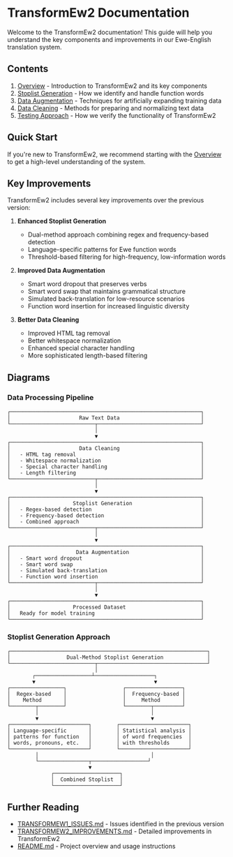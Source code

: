 # TransformEw2 Documentation

Welcome to the TransformEw2 documentation! This guide will help you understand the key components and improvements in our Ewe-English translation system.

## Contents

1. [Overview](transformew2_overview.md) - Introduction to TransformEw2 and its key components
2. [Stoplist Generation](stoplist_generation.md) - How we identify and handle function words
3. [Data Augmentation](data_augmentation.md) - Techniques for artificially expanding training data
4. [Data Cleaning](data_cleaning.md) - Methods for preparing and normalizing text data
5. [Testing Approach](testing_approach.md) - How we verify the functionality of TransformEw2

## Quick Start

If you're new to TransformEw2, we recommend starting with the [Overview](transformew2_overview.md) to get a high-level understanding of the system.

## Key Improvements

TransformEw2 includes several key improvements over the previous version:

1. **Enhanced Stoplist Generation**
   - Dual-method approach combining regex and frequency-based detection
   - Language-specific patterns for Ewe function words
   - Threshold-based filtering for high-frequency, low-information words

2. **Improved Data Augmentation**
   - Smart word dropout that preserves verbs
   - Smart word swap that maintains grammatical structure
   - Simulated back-translation for low-resource scenarios
   - Function word insertion for increased linguistic diversity

3. **Better Data Cleaning**
   - Improved HTML tag removal
   - Better whitespace normalization
   - Enhanced special character handling
   - More sophisticated length-based filtering

## Diagrams

### Data Processing Pipeline

```
┌─────────────────────────────────────────────────────────────┐
│                      Raw Text Data                          │
└───────────────────────────┬─────────────────────────────────┘
                            │
                            ▼
┌─────────────────────────────────────────────────────────────┐
│                      Data Cleaning                          │
│   - HTML tag removal                                        │
│   - Whitespace normalization                                │
│   - Special character handling                              │
│   - Length filtering                                        │
└───────────────────────────┬─────────────────────────────────┘
                            │
                            ▼
┌─────────────────────────────────────────────────────────────┐
│                    Stoplist Generation                      │
│   - Regex-based detection                                   │
│   - Frequency-based detection                               │
│   - Combined approach                                       │
└───────────────────────────┬─────────────────────────────────┘
                            │
                            ▼
┌─────────────────────────────────────────────────────────────┐
│                     Data Augmentation                       │
│   - Smart word dropout                                      │
│   - Smart word swap                                         │
│   - Simulated back-translation                              │
│   - Function word insertion                                 │
└───────────────────────────┬─────────────────────────────────┘
                            │
                            ▼
┌─────────────────────────────────────────────────────────────┐
│                    Processed Dataset                        │
│   Ready for model training                                  │
└─────────────────────────────────────────────────────────────┘
```

### Stoplist Generation Approach

```
┌───────────────────────────────────────────────────────────────┐
│                  Dual-Method Stoplist Generation              │
└───────────────────────────┬───────────────────────────────────┘
                            │
        ┌──────────────────┴───────────────────┐
        ▼                                      ▼
┌─────────────────┐                  ┌──────────────────┐
│  Regex-based    │                  │  Frequency-based │
│    Method       │                  │     Method       │
└────────┬────────┘                  └────────┬─────────┘
         │                                    │
         ▼                                    ▼
┌─────────────────────────┐        ┌──────────────────────┐
│ Language-specific       │        │ Statistical analysis │
│ patterns for function   │        │ of word frequencies  │
│ words, pronouns, etc.   │        │ with thresholds      │
└─────────────────────────┘        └──────────────────────┘
         │                                    │
         └────────────────┬──────────────────┘
                          ▼
              ┌─────────────────────┐
              │  Combined Stoplist  │
              └─────────────────────┘
```

## Further Reading

- [TRANSFORMEW1_ISSUES.md](../TRANSFORMEW1_ISSUES.md) - Issues identified in the previous version
- [TRANSFORMEW2_IMPROVEMENTS.md](../TRANSFORMEW2_IMPROVEMENTS.md) - Detailed improvements in TransformEw2
- [README.md](../README.md) - Project overview and usage instructions
